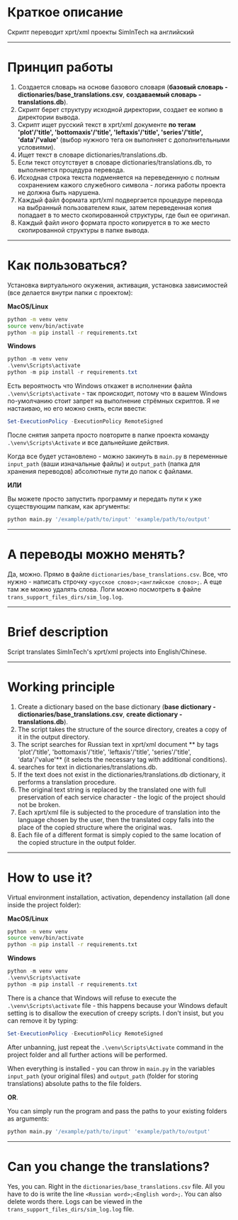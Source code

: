 

# Краткое описание #
Скрипт переводит xprt/xml проекты SimInTech на английский

---

# Принцип работы #
1. Cоздается словарь на основе базового словаря (**базовый словарь - dictionaries/base_translations.csv**, **создаваемый словарь - translations.db**).
2. Скрипт берет структуру исходной директории, создает ее копию в директории вывода.
3. Скрипт ищет русский текст в xprt/xml документе **по тегам 'plot'/'title', 'bottomaxis'/'title', 'leftaxis'/'title', 'series'/'title', 'data'/'value'** (выбор нужного тега он выполняет с дополнительными условиями).
4. Ищет текст в словаре dictionaries/translations.db.
5. Если текст отсутствует в словарe dictionaries/translations.db, то выполняется процедура перевода.
6. Исходная строка текста подменяется на переведенную с полным сохранением кажого служебного символа - логика работы проекта не должна быть нарушена.
7. Каждый файл формата xprt/xml подвергается процедуре перевода на выбранный пользователем язык, затем переведенная копия попадает в то место скопированной структуры, где был ее оригинал.
8. Каждый файл иного формата просто копируется в то же место скопированной структуры в папке вывода.
 
---

# Как пользоваться? #
Установка виртуального окужения, активация, установка зависимостей (все делается внутри папки с проектом):

**MacOS/Linux**
```Bash
python -m venv venv
source venv/bin/activate
python -m pip install -r requirements.txt
```
**Windows**
```PowerShell
python -m venv venv
.\venv\Scripts\activate
python -m pip install -r requirements.txt
```
Есть вероятность что Windows откажет в исполнении файла `.\venv\Scripts\activate` - так происходит, потому что в вашем Windows по-умолчанию стоит запрет на выполнение стрёмных скриптов. Я не настаиваю, но его можно снять, если ввести:
```PowerShell
Set-ExecutionPolicy -ExecutionPolicy RemoteSigned
```
После снятия запрета просто повторите в папке проекта команду `.\venv\Scripts\Activate` и все дальнейшие действия.

Когда все будет установлено - можно закинуть в `main.py` в переменные `input_path` (ваши изначальные файлы) и `output_path` (папка для хранения переводов) абсолютные пути до папок с файлами.

**ИЛИ**

Вы можете просто запустить программу и передать пути к уже существующим папкам, как аргументы:
```Bash
python main.py '/example/path/to/input' 'example/path/to/output'
```


---

# А переводы можно менять? #
Да, можно. Прямо в файле `dictionaries/base_translations.csv`. Все, что нужно - написать строчку `<русское слово>;<английское слово>;`. А еще там же можно удалять слова.
Логи можно посмотреть в файле `trans_support_files_dirs/sim_log.log`.

---

# Brief description #
Script translates SimInTech's xprt/xml projects into English/Chinese.

---

# Working principle #
1. Create a dictionary based on the base dictionary (**base dictionary - dictionaries/base_translations.csv**, **create dictionary - translations.db**).
2. The script takes the structure of the source directory, creates a copy of it in the output directory.
3. The script searches for Russian text in xprt/xml document ** by tags 'plot'/'title', 'bottomaxis'/'title', 'leftaxis'/'title', 'series'/'title', 'data'/'value'** (it selects the necessary tag with additional conditions).
4. searches for text in dictionaries/translations.db.
5. If the text does not exist in the dictionaries/translations.db dictionary, it performs a translation procedure.
6. The original text string is replaced by the translated one with full preservation of each service character - the logic of the project should not be broken.
7. Each xprt/xml file is subjected to the procedure of translation into the language chosen by the user, then the translated copy falls into the place of the copied structure where the original was.
8. Each file of a different format is simply copied to the same location of the copied structure in the output folder.

 ---

 # How to use it? #
Virtual environment installation, activation, dependency installation (all done inside the project folder):

**MacOS/Linux**
```Bash
python -m venv venv
source venv/bin/activate
python -m pip install -r requirements.txt
```
**Windows**
```PowerShell
python -m venv venv
.\venv\Scripts\activate
python -m pip install -r requirements.txt
```
There is a chance that Windows will refuse to execute the `.\venv\Scripts\activate` file - this happens because your Windows default setting is to disallow the execution of creepy scripts. I don't insist, but you can remove it by typing:
```PowerShell
Set-ExecutionPolicy -ExecutionPolicy RemoteSigned
```
After unbanning, just repeat the `.\venv\Scripts\Activate` command in the project folder and all further actions will be performed.

When everything is installed - you can throw in `main.py` in the variables `input_path` (your original files) and `output_path` (folder for storing translations) absolute paths to the file folders.

**OR**.

You can simply run the program and pass the paths to your existing folders as arguments:
```Bash
python main.py '/example/path/to/input' 'example/path/to/output'
```

---

# Can you change the translations? #
Yes, you can. Right in the `dictionaries/base_translations.csv` file. All you have to do is write the line `<Russian word>;<English word>;`. You can also delete words there.
Logs can be viewed in the `trans_support_files_dirs/sim_log.log` file.